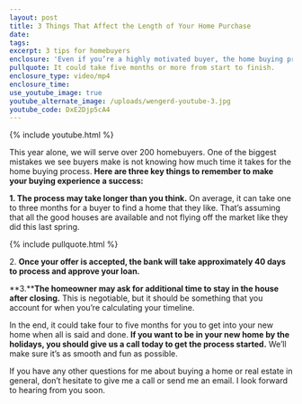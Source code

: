 ```yaml
---
layout: post
title: 3 Things That Affect the Length of Your Home Purchase
date:
tags:
excerpt: 3 tips for homebuyers
enclosure: 'Even if you’re a highly motivated buyer, the home buying process takes time.'
pullquote: It could take five months or more from start to finish.
enclosure_type: video/mp4
enclosure_time:
use_youtube_image: true
youtube_alternate_image: /uploads/wengerd-youtube-3.jpg
youtube_code: DxE2Djp5cA4
---
```


{% include youtube.html %}

This year alone, we will serve over 200 homebuyers. One of the biggest mistakes we see buyers make is not knowing how much time it takes for the home buying process. **Here are three key things to remember to make your buying experience a success:**

**1\. The process may take longer than you think.** On average, it can take one to three months for a buyer to find a home that they like. That’s assuming that all the good houses are available and not flying off the market like they did this last spring.

{% include pullquote.html %}

2\. **Once your offer is accepted, the bank will take approximately 40 days to process and approve your loan.**

**3\.****The homeowner may ask for additional time to stay in the house after closing.** This is negotiable, but it should be something that you account for when you’re calculating your timeline.

In the end, it could take four to five months for you to get into your new home when all is said and done. **If you want to be in your new home by the holidays, you should give us a call today to get the process started.** We’ll make sure it’s as smooth and fun as possible.

If you have any other questions for me about buying a home or real estate in general, don’t hesitate to give me a call or send me an email. I look forward to hearing from you soon.<br>&nbsp;